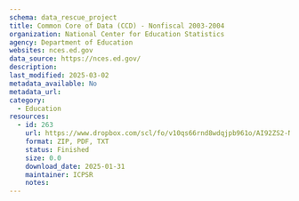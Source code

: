 ```yaml
---
schema: data_rescue_project 
title: Common Core of Data (CCD) - Nonfiscal 2003-2004
organization: National Center for Education Statistics
agency: Department of Education
websites: nces.ed.gov
data_source: https://nces.ed.gov/
description: 
last_modified: 2025-03-02
metadata_available: No
metadata_url: 
category:
  - Education 
resources:
  - id: 263
    url: https://www.dropbox.com/scl/fo/v10qs66rnd8wdqjpb961o/AI92ZS2-N2ReLtTH-VcKJus?rlkey=j073994s7z78tb5fxfgiped7v&dl=0
    format: ZIP, PDF, TXT
    status: Finished
    size: 0.0
    download_date: 2025-01-31
    maintainer: ICPSR
    notes: 
---
```


